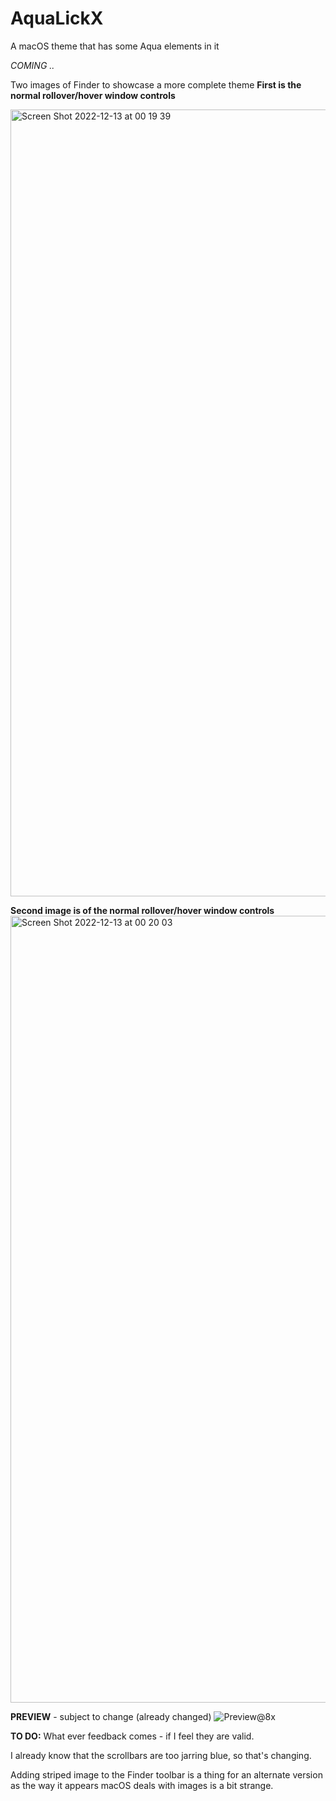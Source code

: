 # AquaLickX
A macOS theme that has some Aqua elements in it

*COMING ..*


Two images of Finder to showcase a more complete theme
**First is the normal rollover/hover window controls**

<img width="1259" alt="Screen Shot 2022-12-13 at 00 19 39" src="https://user-images.githubusercontent.com/86615159/207180856-063033c2-439d-4679-8aa0-3f26f2c44158.png">

**Second image is of the normal rollover/hover window controls**
<img width="1259" alt="Screen Shot 2022-12-13 at 00 20 03" src="https://user-images.githubusercontent.com/86615159/207180876-962f68c6-5650-4716-9937-b0e5ef5aa37e.png">

**PREVIEW** - subject to change (already changed) 
![Preview@8x](https://user-images.githubusercontent.com/86615159/207117417-812f2c1b-4b63-4a04-9485-71b48c37b656.png)


**TO DO:**
What ever feedback comes - if I feel they are valid.

I already know that the scrollbars are too jarring blue, so that's changing.

Adding striped image to the Finder toolbar is a thing for an alternate version as the way it appears macOS deals with images is a bit strange.
